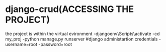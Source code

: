 # django-crud(ACCESSING THE PROJECT)
the project is within the virtual evironment
-djangoenv\Scripts\activate
-cd my_proj
-python manage.py runserver
#django administartion credentials
-username=root
-password=root
